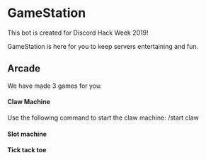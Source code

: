 # GameStation
This bot is created for Discord Hack Week 2019!

GameStation is here for you to keep servers entertaining and fun.

## Arcade
We have made 3 games for you:

#### Claw Machine
Use the following command to start the claw machine: /start claw


#### Slot machine


#### Tick tack toe